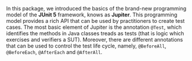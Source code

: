 In this package, we introduced the basics of the brand-new programming model of the **JUnit 5** framework,
knows as **Jupiter**. This programming model provides a rich API that can be used by practitioners to create
test cases. The most basic element of Jupiter is the annotation `@Test`, which identifies the methods in Java
classes treads as tests (that is logic which exercises and verifiers a SUT). Moreover, there are different 
annotations that  can be used to control the test life cycle, namely, `@BeforeAll`, `@BeforeEach`, `@AfterEach` and
`@AfterAll`.